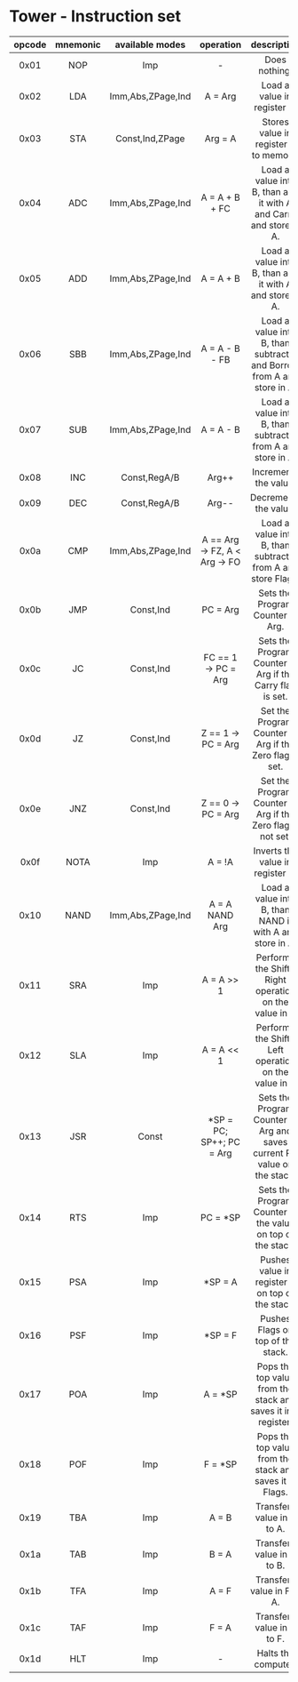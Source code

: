 # Tower - Instruction set

| opcode | mnemonic |  available modes  |           operation           |                               description                                |
| :----: | :------: | :---------------: | :---------------------------: | :----------------------------------------------------------------------: |
|  0x01  |   NOP    |        Imp        |               -               |                              Does nothing.                               |
|  0x02  |   LDA    | Imm,Abs,ZPage,Ind |            A = Arg            |                       Load a value in register A.                        |
|  0x03  |   STA    |  Const,Ind,ZPage  |            Arg = A            |                  Stores value in register A to memory.                   |
|  0x04  |   ADC    | Imm,Abs,ZPage,Ind |        A = A + B + FC         |    Load a value into B, than add it with A and Carry and store in A.     |
|  0x05  |   ADD    | Imm,Abs,ZPage,Ind |           A = A + B           |         Load a value into B, than add it with A and store in A.          |
|  0x06  |   SBB    | Imm,Abs,ZPage,Ind |        A = A - B - FB         | Load a value into B, than subtract it and Borrow from A and store in A.  |
|  0x07  |   SUB    | Imm,Abs,ZPage,Ind |           A = A - B           |       Load a value into B, than subtract it from A and store in A.       |
|  0x08  |   INC    |   Const,RegA/B    |             Arg++             |                          Increments the value.                           |
|  0x09  |   DEC    |   Const,RegA/B    |             Arg--             |                          Decrements the value.                           |
|  0x0a  |   CMP    | Imm,Abs,ZPage,Ind | A == Arg -> FZ, A < Arg -> FO |      Load a value into B, than subtract it from A and store Flags.       |
|  0x0b  |   JMP    |     Const,Ind     |           PC = Arg            |                     Sets the Program Counter to Arg.                     |
|  0x0c  |    JC    |     Const,Ind     |      FC == 1 -> PC = Arg      |        Sets the Program Counter to Arg if the Carry flag is set.         |
|  0x0d  |    JZ    |     Const,Ind     |      Z == 1 -> PC = Arg       |         Set the Program Counter to Arg if the Zero flag is set.          |
|  0x0e  |   JNZ    |     Const,Ind     |      Z == 0 -> PC = Arg       |       Set the Program Counter to Arg if the Zero flag is not set.        |
|  0x0f  |   NOTA   |        Imp        |            A = !A             |                     Inverts the value in register A.                     |
|  0x10  |   NAND   | Imm,Abs,ZPage,Ind |        A = A NAND Arg         |         Load a value into B, than NAND it with A and store in A.         |
|  0x11  |   SRA    |        Imp        |          A = A >> 1           |           Performs the Shift-Right operation on the value in A           |
|  0x12  |   SLA    |        Imp        |          A = A << 1           |           Performs the Shift-Left operation on the value in A            |
|  0x13  |   JSR    |       Const       |   \*SP = PC; SP++; PC = Arg   | Sets the Program Counter to Arg and saves current PC value on the stack. |
|  0x14  |   RTS    |        Imp        |           PC = \*SP           |        Sets the Program Counter to the value on top of the stack.        |
|  0x15  |   PSA    |        Imp        |           \*SP = A            |             Pushes value in register A on top of the stack.              |
|  0x16  |   PSF    |        Imp        |           \*SP = F            |                    Pushes Flags on top of the stack.                     |
|  0x17  |   POA    |        Imp        |           A = \*SP            |      Pops the top value from the stack and saves it in A register.       |
|  0x18  |   POF    |        Imp        |           F = \*SP            |         Pops the top value from the stack and saves it in Flags.         |
|  0x19  |   TBA    |        Imp        |             A = B             |                        Transfers value in B to A.                        |
|  0x1a  |   TAB    |        Imp        |             B = A             |                        Transfers value in A to B.                        |
|  0x1b  |   TFA    |        Imp        |             A = F             |                        Transfers value in F to A.                        |
|  0x1c  |   TAF    |        Imp        |             F = A             |                        Transfers value in A to F.                        |
|  0x1d  |   HLT    |        Imp        |               -               |                           Halts the computer.                            |
